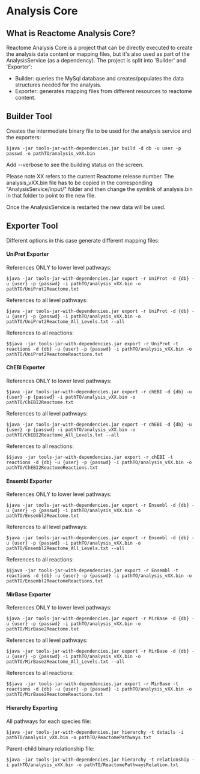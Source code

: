 # Analysis Core

## What is Reactome Analysis Core?
Reactome Analysis Core is a project that can be directly executed to create the analysis data content or mapping files,
but it's also used as part of the AnalysisService (as a dependency).
The project is split into 'Builder' and 'Exporter':
  * Builder: queries the MySql database and creates/populates the data structures needed for the analysis.
  * Exporter: generates mapping files from different resources to reactome content.

## Builder Tool

Creates the intermediate binary file to be used for the analysis service and the exporters:

    $java -jar tools-jar-with-dependencies.jar build -d db -u user -p passwd -o pathTO/analysis_vXX.bin

Add --verbose to see the building status on the screen.

Please note XX refers to the current Reactome release number. The analysis_vXX.bin file has to be copied in the 
corresponding "AnalysisService/input/" folder and then change the symlink of analysis.bin in that folder to point
to the new file.

Once the AnalysisService is restarted the new data will be used.


## Exporter Tool

Different options in this case generate different mapping files:

#### UniProt Exporter

References ONLY to lower level pathways:

    $java -jar tools-jar-with-dependencies.jar export -r UniProt -d {db} -u {user} -p {passwd} -i pathTO/analysis_vXX.bin -o pathTO/UniProt2Reactome.txt

References to all level pathways:

    $java -jar tools-jar-with-dependencies.jar export -r UniProt -d {db} -u {user} -p {passwd} -i pathTO/analysis_vXX.bin -o pathTO/UniProt2Reactome_All_Levels.txt --all
    
References to all reactions:

    $$java -jar tools-jar-with-dependencies.jar export -r UniProt -t reactions -d {db} -u {user} -p {passwd} -i pathTO/analysis_vXX.bin -o pathTO/UniProt2ReactomeReactions.txt


#### ChEBI Exporter

References ONLY to lower level pathways:

    $java -jar tools-jar-with-dependencies.jar export -r chEBI -d {db} -u {user} -p {passwd} -i pathTO/analysis_vXX.bin -o pathTO/ChEBI2Reactome.txt

References to all level pathways:

    $java -jar tools-jar-with-dependencies.jar export -r chEBI -d {db} -u {user} -p {passwd} -i pathTO/analysis_vXX.bin -o pathTO/ChEBI2Reactome_All_Levels.txt --all
    
References to all reactions:
    
    $$java -jar tools-jar-with-dependencies.jar export -r chEBI -t reactions -d {db} -u {user} -p {passwd} -i pathTO/analysis_vXX.bin -o pathTO/ChEBI2ReactomeReactions.txt


#### Ensembl Exporter

References ONLY to lower level pathways:

    $java -jar tools-jar-with-dependencies.jar export -r Ensembl -d {db} -u {user} -p {passwd} -i pathTO/analysis_vXX.bin -o pathTO/Ensembl2Reactome.txt

References to all level pathways:

    $java -jar tools-jar-with-dependencies.jar export -r Ensembl -d {db} -u {user} -p {passwd} -i pathTO/analysis_vXX.bin -o pathTO/Ensembl2Reactome_All_Levels.txt --all

References to all reactions:
    
    $$java -jar tools-jar-with-dependencies.jar export -r Ensembl -t reactions -d {db} -u {user} -p {passwd} -i pathTO/analysis_vXX.bin -o pathTO/Ensembl2ReactomeReactions.txt


#### MirBase Exporter

References ONLY to lower level pathways:

    $java -jar tools-jar-with-dependencies.jar export -r MirBase -d {db} -u {user} -p {passwd} -i pathTO/analysis_vXX.bin -o pathTO/MirBase2Reactome.txt

References to all level pathways:

    $java -jar tools-jar-with-dependencies.jar export -r MirBase -d {db} -u {user} -p {passwd} -i pathTO/analysis_vXX.bin -o pathTO/MirBase2Reactome_All_Levels.txt --all

References to all reactions:
    
    $$java -jar tools-jar-with-dependencies.jar export -r MirBase -t reactions -d {db} -u {user} -p {passwd} -i pathTO/analysis_vXX.bin -o pathTO/MirBase2ReactomeReactions.txt



#### Hierarchy Exporting

All pathways for each species file:

    $java -jar tools-jar-with-dependencies.jar hierarchy -t details -i pathTO/analysis_vXX.bin -o pathTO/ReactomePathways.txt

Parent-child binary relationship file:

    $java -jar tools-jar-with-dependencies.jar hierarchy -t relationship -i pathTO/analysis_vXX.bin -o pathTO/ReactomePathwaysRelation.txt

